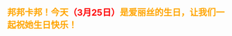  <div class="infoBoxText" style=""><big><big><b><span style="color:orange;">邦邦卡邦！今天<span style="color:red;">（3月25日）</span>是爱丽丝的生日，让我们一起祝她生日快乐！</span></b></big></big></div>

